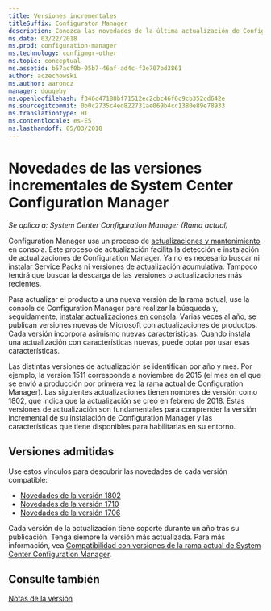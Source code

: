 ```yaml
---
title: Versiones incrementales
titleSuffix: Configuraton Manager
description: Conozca las novedades de la última actualización de Configuration Manager.
ms.date: 03/22/2018
ms.prod: configuration-manager
ms.technology: configmgr-other
ms.topic: conceptual
ms.assetid: b57acf0b-05b7-46af-ad4c-f3e707bd3861
author: aczechowski
ms.author: aaroncz
manager: dougeby
ms.openlocfilehash: f346c47188bf71512ec2cbc46f6c9cb352cd642e
ms.sourcegitcommit: 0b0c2735c4ed822731ae069b4cc1380e89e78933
ms.translationtype: HT
ms.contentlocale: es-ES
ms.lasthandoff: 05/03/2018
---
```

# <a name="whats-new-in-system-center-configuration-manager-incremental-versions"></a>Novedades de las versiones incrementales de System Center Configuration Manager

*Se aplica a: System Center Configuration Manager (Rama actual)*

 Configuration Manager usa un proceso de [actualizaciones y mantenimiento](/sccm/core/servers/manage/updates) en consola. Este proceso de actualización facilita la detección e instalación de actualizaciones de Configuration Manager. Ya no es necesario buscar ni instalar Service Packs ni versiones de actualización acumulativa. Tampoco tendrá que buscar la descarga de las versiones o actualizaciones más recientes.

 Para actualizar el producto a una nueva versión de la rama actual, use la consola de Configuration Manager para realizar la búsqueda y, seguidamente, [instalar actualizaciones en consola](../../../core/servers/manage/install-in-console-updates.md). Varias veces al año, se publican versiones nuevas de Microsoft con actualizaciones de productos. Cada versión incorpora asimismo nuevas características. Cuando instala una actualización con características nuevas, puede optar por usar esas características. 

 Las distintas versiones de actualización se identifican por año y mes. Por ejemplo, la versión 1511 corresponde a noviembre de 2015 (el mes en el que se envió a producción por primera vez la rama actual de Configuration Manager). Las siguientes actualizaciones tienen nombres de versión como 1802, que indica que la actualización se creó en febrero de 2018. Estas versiones de actualización son fundamentales para comprender la versión incremental de su instalación de Configuration Manager y las características que tiene disponibles para habilitarlas en su entorno.

## <a name="supported-versions"></a>Versiones admitidas
 Use estos vínculos para descubrir las novedades de cada versión compatible:
  - [Novedades de la versión 1802](../../../core/plan-design/changes/whats-new-in-version-1802.md)
  - [Novedades de la versión 1710](../../../core/plan-design/changes/whats-new-in-version-1710.md)
  - [Novedades de la versión 1706](../../../core/plan-design/changes/whats-new-in-version-1706.md)  


 Cada versión de la actualización tiene soporte durante un año tras su publicación. Tenga siempre la versión más actualizada. Para más información, vea [Compatibilidad con versiones de la rama actual de System Center Configuration Manager](../../../core/servers/manage/current-branch-versions-supported.md).  


## <a name="see-also"></a>Consulte también
[Notas de la versión](/sccm/core/servers/deploy/install/release-notes)